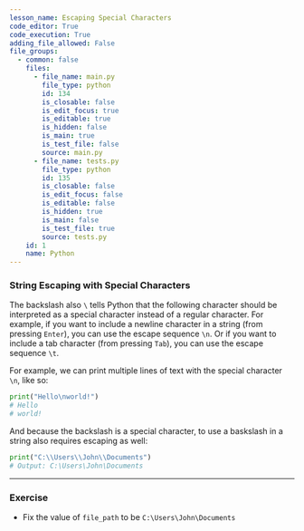 ```yaml
---
lesson_name: Escaping Special Characters
code_editor: True
code_execution: True
adding_file_allowed: False
file_groups:
  - common: false
    files:
      - file_name: main.py
        file_type: python
        id: 134
        is_closable: false
        is_edit_focus: true
        is_editable: true
        is_hidden: false
        is_main: true
        is_test_file: false
        source: main.py
      - file_name: tests.py
        file_type: python
        id: 135
        is_closable: false
        is_edit_focus: false
        is_editable: false
        is_hidden: true
        is_main: false
        is_test_file: true
        source: tests.py
    id: 1
    name: Python
---
```


### String Escaping with Special Characters

The backslash also `\` tells Python that the following character should be interpreted as a special character instead of a regular character. For example, if you want to include a newline character in a string (from pressing `Enter`), you can use the escape sequence `\n`. Or if you want to include a tab character (from pressing `Tab`), you can use the escape sequence `\t`.

For example, we can print multiple lines of text with the special character `\n`, like so:

```python
print("Hello\nworld!")
# Hello
# world!
```

And because the backslash is a special character, to use a baskslash in a string also requires escaping as well:

```python
print("C:\\Users\\John\\Documents")
# Output: C:\Users\John\Documents
```

---

### Exercise

<ul>
<li id="test-1">Fix the value of <code>file_path</code> to be <code>C:\Users\John\Documents</code></li>
</ul>
